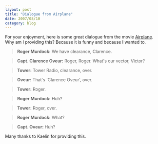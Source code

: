 ```yaml
---
layout: post
title: "Dialogue from Airplane"
date: 2007/08/10
category: blog
---
```


For your enjoyment, here is some great dialogue from the movie [Airplane](http://www.imdb.com/title/tt0080339/). Why am I providing this? Because it is funny and because I wanted to. 

> **Roger Murdock:** We have clearance, Clarence.

> **Capt. Clarence Oveur:** Roger, Roger. What's our vector, Victor?

> **Tower:** Tower Radio, clearance, over.

> **Oveur:** That's 'Clarence Oveur', over.

> **Tower:** Roger.

> **Roger Murdock:** Huh?

> **Tower:** Roger, over.

> **Roger Murdock:** What?

> **Capt. Oveur:** Huh?

Many thanks to Kaelin for providing this.

